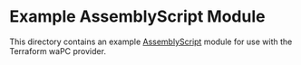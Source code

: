 # Example AssemblyScript Module

This directory contains an example [AssemblyScript]() module for use with the Terraform waPC provider.
